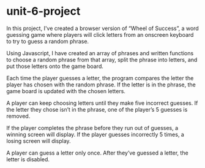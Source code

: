 # unit-6-project
 
 
In this project, I've created a browser version of “Wheel of Success”, a word guessing game where players will click letters from an onscreen keyboard to try to guess a random phrase.

Using Javascript, I have created an array of phrases and written functions to choose a random phrase from that array, split the phrase into letters, and put those letters onto the game board.

Each time the player guesses a letter, the program compares the letter the player has chosen with the random phrase. If the letter is in the phrase, the game board is  updated with the chosen letters.

A player can keep choosing letters until they make five incorrect guesses. If the letter they chose isn’t in the phrase, one of the player’s 5 guesses is removed.

If the player completes the phrase before they run out of guesses, a winning screen will display. If the player guesses incorrectly 5 times, a losing screen will display.

A player can guess a letter only once. After they’ve guessed a letter, the letter is disabled.


